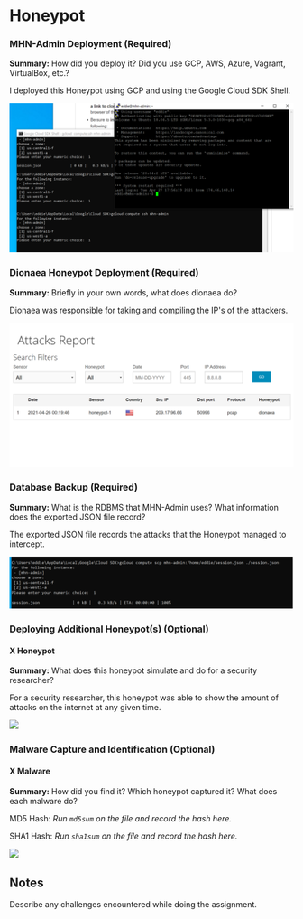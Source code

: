 # Honeypot

### MHN-Admin Deployment (Required)

**Summary:** How did you deploy it? Did you use GCP, AWS, Azure, Vagrant, VirtualBox, etc.?

I deployed this Honeypot using GCP and using the Google Cloud SDK Shell.

<img src="mhn-admin.gif.png">

### Dionaea Honeypot Deployment (Required)

**Summary:** Briefly in your own words, what does dionaea do?

Dionaea was responsible for taking and compiling the IP's of the attackers. 

<img src="dionaea-honeypot.gif.png">

### Database Backup (Required) 

**Summary:** What is the RDBMS that MHN-Admin uses? What information does the exported JSON file record?

The exported JSON file records the attacks that the Honeypot managed to intercept.

<img src="session.gif.png">

### Deploying Additional Honeypot(s) (Optional)

#### X Honeypot

**Summary:** What does this honeypot simulate and do for a security researcher?

For a security researcher, this honeypot was able to show the amount of attacks on the internet at any given time. 

<img src="x-honeypot.gif">

### Malware Capture and Identification (Optional)

#### X Malware

**Summary:** How did you find it? Which honeypot captured it? What does each malware do?

MD5 Hash: *Run `md5sum` on the file and record the hash here.*

SHA1 Hash: *Run `sha1sum` on the file and record the hash here.*

<img src="x-malware.gif">

## Notes

Describe any challenges encountered while doing the assignment.
